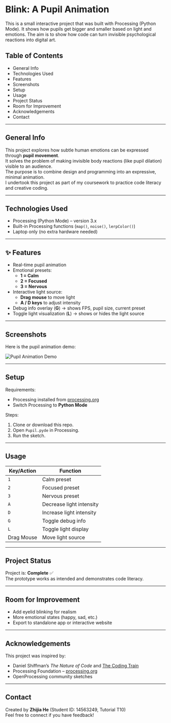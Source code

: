 # Blink: A Pupil Animation

This is a small interactive project that was built with Processing (Python Mode).
It shows how pupils get bigger and smaller based on light and emotions.
The aim is to show how code can turn invisible psychological reactions into digital art.

##  Table of Contents
- General Info  
- Technologies Used  
- Features  
- Screenshots  
- Setup  
- Usage  
- Project Status  
- Room for Improvement  
- Acknowledgements  
- Contact  

---

## General Info
This project explores how subtle human emotions can be expressed through **pupil movement**.  
It solves the problem of making invisible body reactions (like pupil dilation) visible to an audience.  
The purpose is to combine design and programming into an expressive, minimal animation.  
I undertook this project as part of my coursework to practice code literacy and creative coding.  

---

## Technologies Used
- Processing (Python Mode) – version 3.x  
- Built-in Processing functions (`map()`, `noise()`, `lerpColor()`)  
- Laptop only (no extra hardware needed)  

---

## ✨ Features
- Real-time pupil animation  
- Emotional presets:  
  - **1 = Calm**  
  - **2 = Focused**  
  - **3 = Nervous**  
- Interactive light source:  
  - **Drag mouse** to move light  
  - **A / D keys** to adjust intensity  
- Debug info overlay (**G**) → shows FPS, pupil size, current preset  
- Toggle light visualization (**L**) → shows or hides the light source  

---

## Screenshots

Here is the pupil animation demo:

![Pupil Animation Demo](images)
  
---

## Setup
Requirements:  
- Processing installed from [processing.org](https://processing.org/download)  
- Switch Processing to **Python Mode**  

Steps:  
1. Clone or download this repo.  
2. Open `Pupil.pyde` in Processing.  
3. Run the sketch.  

---

## Usage
| Key/Action | Function |  
|------------|-----------|  
| `1` | Calm preset |  
| `2` | Focused preset |  
| `3` | Nervous preset |  
| `A` | Decrease light intensity |  
| `D` | Increase light intensity |  
| `G` | Toggle debug info |  
| `L` | Toggle light display |  
| Drag Mouse | Move light source |  

---

## Project Status
Project is: **Complete** ✅  
The prototype works as intended and demonstrates code literacy.  

---

## Room for Improvement
- Add eyelid blinking for realism  
- More emotional states (happy, sad, etc.)  
- Export to standalone app or interactive website  

---

## Acknowledgements
This project was inspired by:  
- Daniel Shiffman’s *The Nature of Code* and [The Coding Train](https://www.youtube.com/c/TheCodingTrain)  
- Processing Foundation – [processing.org](https://processing.org)  
- OpenProcessing community sketches  

---

## Contact
Created by **Zhijia He** (Student ID: 14563249, Tutorial T10)  
Feel free to connect if you have feedback!  

